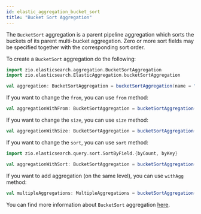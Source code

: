 ```yaml
---
id: elastic_aggregation_bucket_sort
title: "Bucket Sort Aggregation"
---
```


The `BucketSort` aggregation is a parent pipeline aggregation which sorts the buckets of its parent multi-bucket aggregation. Zero or more sort fields may be specified together with the corresponding sort order.

To create a `BucketSort` aggregation do the following:
```scala
import zio.elasticsearch.aggregation.BucketSortAggregation
import zio.elasticsearch.ElasticAggregation.bucketSortAggregation

val aggregation: BucketSortAggregation = bucketSortAggregation(name = "aggregationSort")
```

If you want to change the `from`, you can use `from` method:
```scala
val aggregationWithFrom: BucketSortAggregation = bucketSortAggregation(name = "aggregationSort").from(5)
```

If you want to change the `size`, you can use `size` method:
```scala
val aggregationWithSize: BucketSortAggregation = bucketSortAggregation(name = "aggregationSort").size(5)
```

If you want to change the `sort`, you can use `sort` method:
```scala
import zio.elasticsearch.query.sort.SortByField.{byCount, byKey}

val aggregationWithSort: BucketSortAggregation = bucketSortAggregation(name = "aggregationSort").sort(byCount, byKey)
```

If you want to add aggregation (on the same level), you can use `withAgg` method:
```scala
val multipleAggregations: MultipleAggregations = bucketSortAggregation(name = "aggregationSort").withAgg(maxAggregation(name = "maxAggregation", field = Document.doubleField))
```

You can find more information about `BucketSort` aggregation [here](https://www.elastic.co/guide/en/elasticsearch/reference/7.17/search-aggregations-pipeline-bucket-sort-aggregation.html).
